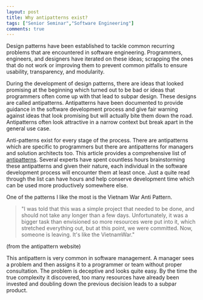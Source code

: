 ```yaml
---
layout: post
title: Why antipatterns exist?
tags: ["Senior Seminar","Software Engineering"]
comments: true
---
```


Design patterns have been established to tackle common recurring problems that are encountered in software engineering. Programmers, engineers, and designers have iterated on these ideas; scrapping the ones that do not work or improving them to prevent common pitfalls to ensure usability, transparency, and modularity.

During the development of design patterns, there are ideas that looked promising at the beginning which turned out to be bad or ideas that programmers often come up with that lead to subpar design. These designs are called antipatterns. Antipatterns have been documented to provide guidance in the software development process and give fair warning against ideas that look promising but will actually bite them down the road. Antipatterns often look attractive in a narrow context but break apart in the general use case.

Anti-patterns exist for every stage of the process. There are antipatterns which are specific to programmers but there are antipatterns for managers and solution architects too. This article provides a comprehensive list of [antipatterns](http://wiki.c2.com/?AntiPatternsCatalog). Several experts have spent countless hours brainstorming these antipatterns and given their nature, each individual in the software development process will encounter them at least once. Just a quite read through the list can have hours and help conserve development time which can be used more productively somewhere else.

One of the patterns I like the most is the Vietnam War Anti Pattern.

> "I was told that this was a simple project that needed to be done, and should not take any longer than a few days. Unfortunately, it was a bigger task than envisioned so more resources were put into it, which stretched everything out, but at this point, we were committed. Now, someone is leaving. It's like the VietnamWar."

(from the antipattern website)

This antipattern is very common in software management. A manager sees a problem and then assigns it to a programmer or team without proper consultation. The problem is deceptive and looks quite easy. By the time the true complexity it discovered, too many resources have already been invested and doubling down the previous decision leads to a subpar product.
